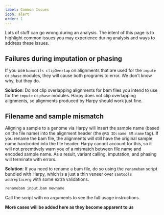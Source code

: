 ```yaml
---
label: Common Issues
icon: alert
order: 1
---
```


Lots of stuff can go wrong during an analysis. The intent of this page is to highlight
common issues you may experience during analysis and ways to address these issues.

## Failures during imputation or phasing
If you use `bamutils clipOverlap` on alignments that are used for the `impute` or
`phase` modules, they will cause both programs to error. We don't know why, but they do.

**Solution**: Do not clip overlapping alignments for bam files you intend to use for
the `impute` or `phase` modules. Harpy does not clip overlapping alignments, so
alignments produced by Harpy should work just fine.

## Filename and sample mismatch
Aligning a sample to a genome via Harpy will insert the sample name (based on the file name)
into the alignment header (the `@RG ID:name SM:name` tag). If you rename the bam file, the alignments 
will still have the original sample name hardcoded into the file header. Harpy cannot account for this,
so it will not preemtively warn you of a mismatch between file name and encoded sample name. As a 
result, variant calling, imputation, and phasing will terminate with errors.

**Solution**: If you need to rename a bam file, do so using the `renamebam` script bundled with Harpy, which is a just a thin veneer over `samtools addreplacerg` with some extra validations.
```bash
renamebam input.bam newname
```
Call the script with no arguments to see the full usage instructions.


**More cases will be added here as they become apparent to us**